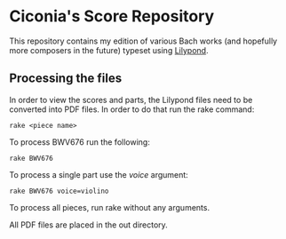 # Ciconia's Score Repository

This repository contains my edition of various Bach works (and hopefully more composers in the future) typeset using [Lilypond](http://lilypond.org/).

## Processing the files

In order to view the scores and parts, the Lilypond files need to be converted into PDF files. In order to do that run the rake command:

    rake <piece name>
    
To process BWV676 run the following:

    rake BWV676
    
To process a single part use the *voice* argument:

    rake BWV676 voice=violino
    
To process all pieces, run rake without any arguments.

All PDF files are placed in the out directory.